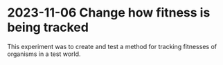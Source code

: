 # 2023-11-06 Change how fitness is being tracked

This experiment was to create and test a method for tracking fitnesses of organisms in a test world.